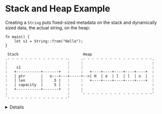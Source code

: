 # Stack and Heap Example

Creating a `String` puts fixed-sized metadata on the stack and dynamically sized
data, the actual string, on the heap:

```rust,editable
fn main() {
    let s1 = String::from("Hello");
}
```

```bob
 Stack                             Heap
.- - - - - - - - - - - - - -.     .- - - - - - - - - - - - - - - -.
:                           :     :                               :
:    s1                     :     :                               :
:   +-----------+-------+   :     :   +----+----+----+----+----+  :
:   | ptr       |   o---+---+-----+-->| H  | e  | l  | l  | o  |  :
:   | len       |     5 |   :     :   +----+----+----+----+----+  :
:   | capacity  |     5 |   :     :                               :
:   +-----------+-------+   :     :                               :
:                           :     `- - - - - - - - - - - - - - - -'
`- - - - - - - - - - - - - -'
```

<details>

- Mention that a `String` is backed by a `Vec`, so it has a capacity and length and can grow if mutable via reallocation on the heap.

- If students ask about it, you can mention that the underlying memory is heap allocated using the [System Allocator] and custom allocators can be implemented using the [Allocator API]

- We can inspect the memory layout with `unsafe` code. However, you should point out that this is rightfully unsafe!

  ```rust,editable
  fn main() {
      let mut s1 = String::from("Hello");
      s1.push(' ');
      s1.push_str("world");
      // DON'T DO THIS AT HOME! For educational purposes only.
      // String provides no guarantees about its layout, so this could lead to
      // undefined behavior.
      unsafe {
          let (ptr, capacity, len): (usize, usize, usize) = std::mem::transmute(s1);
          println!("ptr = {ptr:#x}, len = {len}, capacity = {capacity}");
      }
  }
  ```

</details>

[System Allocator]: https://doc.rust-lang.org/std/alloc/struct.System.html
[Allocator API]: https://doc.rust-lang.org/std/alloc/index.html
